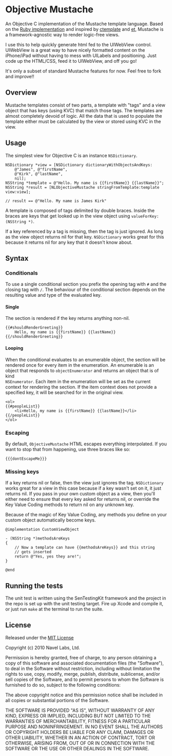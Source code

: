 Objective Mustache
==================

An Objective C implementation of the Mustache template language. Based on the
[Ruby implementation][mustache-rb] and inspired by [ctemplate][] and [et][],
Mustache is a framework-agnostic way to render logic-free views.

I use this to help quickly generate html fed to the UIWebView control.
UIWebView is a great way to have nicely formatted content on the iPhone/iPad
without having to mess with UILabels and positioning. Just code up the
HTML/CSS, feed it to UIWebView, and off you go!

It's only a subset of standard Mustache features for now. Feel free to fork
and improve!!


## Overview ##

Mustache templates consist of two parts, a template with "tags" and a view
object that has keys (using KVC) that match those tags. The templates are
almost completely devoid of logic. All the data that is used to populate the
template either must be calculated by the view or stored using KVC in the
view.


## Usage ##

The simplest view for Objective C is an instance `NSDictionary`.

    NSDictionary *view = [NSDictionary dictionaryWithObjectsAndKeys:
        @"James", @"firstName",
        @"Kirk", @"lastName",
        nil];
    NSString *template = @"Hello. My name is {{firstName}} {{lastName}}";
    NSString *result = [NLObjectiveMustache stringFromTemplate:template view:view];

    // result == @"Hello. My name is James Kirk"

A template is composed of tags delimited by double braces. Inside the braces
are keys that get looked up in the view object using
`valueForKey:(NSString *)`.

If a key referenced by a tag is missing, then the tag is just ignored. As long
as the view object returns nil for that key. `NSDictionary` works great for
this because it returns nil for any key that it doesn't know about.


## Syntax ##


### Conditionals ###

To use a single conditional section you prefix the opening tag with `#` and 
the closing tag with `/`. The behaviour of the conditional section depends
on the resulting value and type of the evaluated key.

#### Single ####

The section is rendered if the key returns anything non-nil.

    {{#shouldRenderGreeting}}
        Hello, my name is {{firstName}} {{lastName}}
    {{/shouldRenderGreeting}}

#### Looping ####

When the conditional evaluates to an enumerable object, the section will be 
rendered once for every item in the enumeration. An enumerable is an object 
that responds to `objectEnumerator` and returns an object that is of kind  
`NSEnumerator`. Each item in the enumeration will be set as the current 
context for rendering the section. If the item context does not provide
a specified key, it will be searched for in the original view.

    <ol>
    {{#peopleList}}
        <li>Hello, my name is {{firstName}} {{lastName}}</li>
    {{/peopleList}}
    </ol>

### Escaping ###

By default, `ObjectiveMustache` HTML escapes everything interpolated. If you
want to stop that from happening, use three braces like so:

    {{{dontEscapeMe}}}


### Missing keys ###

If a key returns nil or false, then the view just ignores the tag.
`NSDictionary` works great for a view in this case because if a key wasn't set
on it, it just returns nil. If you pass in your own custom object as a view,
then you'll either need to ensure that every key asked for returns nil, or
override the Key Value Coding methods to return nil on any unknown key.

Because of the magic of Key Value Coding, any methods you define on your custom
object automatically become keys.

    @implementation CustomViewObject

    - (NSString *)methodsAreKeys
    {
        // Now a template can have {{methodsAreKeys}} and this string
        // gets inserted
        return @"Yes, yes they are!";
    }

    @end


## Running the tests ##

The unit test is written using the SenTestingKit framework and the project in
the repo is set up with the unit testing target. Fire up Xcode and compile it,
or just run `make` at the terminal to run the suite.


## License ##

Released under the [MIT License][mitlicense]

Copyright (c) 2010 Navel Labs, Ltd.

 Permission is hereby granted, free of charge, to any person
 obtaining a copy of this software and associated documentation
 files (the "Software"), to deal in the Software without
 restriction, including without limitation the rights to use,
 copy, modify, merge, publish, distribute, sublicense, and/or sell
 copies of the Software, and to permit persons to whom the
 Software is furnished to do so, subject to the following
 conditions:

 The above copyright notice and this permission notice shall be
 included in all copies or substantial portions of the Software.

 THE SOFTWARE IS PROVIDED "AS IS", WITHOUT WARRANTY OF ANY KIND,
 EXPRESS OR IMPLIED, INCLUDING BUT NOT LIMITED TO THE WARRANTIES
 OF MERCHANTABILITY, FITNESS FOR A PARTICULAR PURPOSE AND
 NONINFRINGEMENT. IN NO EVENT SHALL THE AUTHORS OR COPYRIGHT
 HOLDERS BE LIABLE FOR ANY CLAIM, DAMAGES OR OTHER LIABILITY,
 WHETHER IN AN ACTION OF CONTRACT, TORT OR OTHERWISE, ARISING
 FROM, OUT OF OR IN CONNECTION WITH THE SOFTWARE OR THE USE OR
 OTHER DEALINGS IN THE SOFTWARE.

  [mustache-rb]: http://github.com/defunkt/mustache
  [ctemplate]: http://code.google.com/p/google-ctemplate/
  [et]: http://www.ivan.fomichev.name/2008/05/erlang-template-engine-prototype.html
  [mitlicense]: http://en.wikipedia.org/wiki/MIT_License

